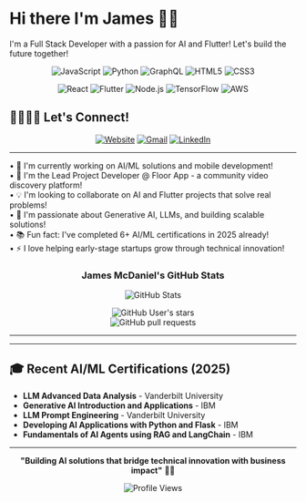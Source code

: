 # Hi there I'm James 👋🏿

I'm a Full Stack Developer with a passion for AI and Flutter! Let's build the future together!

<div align="center">
  
![JavaScript](https://img.shields.io/badge/-JavaScript-F7DF1E?style=for-the-badge&logo=javascript&logoColor=black)
![Python](https://img.shields.io/badge/-Python-3776AB?style=for-the-badge&logo=python&logoColor=white)
![GraphQL](https://img.shields.io/badge/-GraphQL-E10098?style=for-the-badge&logo=graphql&logoColor=white)
![HTML5](https://img.shields.io/badge/-HTML5-E34F26?style=for-the-badge&logo=html5&logoColor=white)
![CSS3](https://img.shields.io/badge/-CSS3-1572B6?style=for-the-badge&logo=css3&logoColor=white)

![React](https://img.shields.io/badge/-React-61DAFB?style=for-the-badge&logo=react&logoColor=black)
![Flutter](https://img.shields.io/badge/-Flutter-02569B?style=for-the-badge&logo=flutter&logoColor=white)
![Node.js](https://img.shields.io/badge/-Node.js-339933?style=for-the-badge&logo=node.js&logoColor=white)
![TensorFlow](https://img.shields.io/badge/-TensorFlow-FF6F00?style=for-the-badge&logo=tensorflow&logoColor=white)
![AWS](https://img.shields.io/badge/-AWS-232F3E?style=for-the-badge&logo=amazon-aws&logoColor=white)

</div>



## 🫱🏿‍🫲🏻 Let's Connect!



<div align="center">
  
[![Website](https://img.shields.io/badge/Website-Floor_App-000000?style=for-the-badge&logo=About.me&logoColor=white)](https://www.joinfloor.app/)
[![Gmail](https://img.shields.io/badge/Gmail-D14836?style=for-the-badge&logo=gmail&logoColor=white)](mailto:hello@joinfloor.app)
[![LinkedIn](https://img.shields.io/badge/LinkedIn-0077B5?style=for-the-badge&logo=linkedin&logoColor=white)](https://www.linkedin.com/in/flio/)

</div>

---

• 🤖 I'm currently working on AI/ML solutions and mobile development!  
• 🚀 I'm the Lead Project Developer @ Floor App - a community video discovery platform!  
• 💡 I'm looking to collaborate on AI and Flutter projects that solve real problems!  
• 🎯 I'm passionate about Generative AI, LLMs, and building scalable solutions!  
• 📚 Fun fact: I've completed 6+ AI/ML certifications in 2025 already!  
• ⚡ I love helping early-stage startups grow through technical innovation!



<div align="center">
  <h3>James McDaniel's GitHub Stats</h3>
  
  ![GitHub Stats]([https://github-readme-stats.vercel.app/api?username=JamesMcDaniel04&show_icons=true&theme=radical&hide_border=true](https://github-readme-stats.vercel.app/api?username=JamesMcDaniel04&show_icons=true&theme=radical&hide_border=true))
  
   ![GitHub User's stars](https://img.shields.io/github/stars/JamesMcDaniel04?style=social)  
   ![GitHub pull requests](https://img.shields.io/github/issues-pr/JamesMcDaniel04/Quizzler_Flutter_Challenge) 
  
</div>

---

---

## 🎓 Recent AI/ML Certifications (2025)

- **LLM Advanced Data Analysis** - Vanderbilt University
- **Generative AI Introduction and Applications** - IBM  
- **LLM Prompt Engineering** - Vanderbilt University
- **Developing AI Applications with Python and Flask** - IBM
- **Fundamentals of AI Agents using RAG and LangChain** - IBM

---

<div align="center">
  
**"Building AI solutions that bridge technical innovation with business impact"** 🤖💼

![Profile Views](https://komarev.com/ghpvc/?username=JamesMcDaniel04&color=blueviolet&style=flat-square&label=Profile+Views)

</div>
